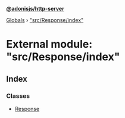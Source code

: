 **[@adonisjs/http-server](../README.md)**

[Globals](../README.md) › [&quot;src/Response/index&quot;](_src_response_index_.md)

# External module: "src/Response/index"

## Index

### Classes

* [Response](../classes/_src_response_index_.response.md)
